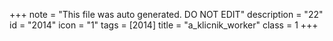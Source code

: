 +++
note = "This file was auto generated. DO NOT EDIT"
description = "22"
id = "2014"
icon = "1"
tags = [2014]
title = "a_klicnik_worker"
class = 1
+++
